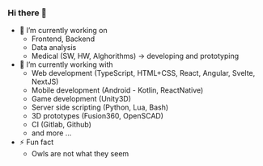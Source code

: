 ### Hi there 👀

- 🔭 I’m currently working on 
  -  Frontend, Backend
  -  Data analysis
  -  Medical (SW, HW, Alghorithms) -> developing and prototyping
- 🌲 I’m currently working with 
  - Web development (TypeScript, HTML+CSS, React, Angular, Svelte, NextJS)
  - Mobile development (Android - Kotlin, ReactNative) 
  - Game development (Unity3D)
  - Server side scripting (Python, Lua, Bash)
  - 3D prototypes (Fusion360, OpenSCAD)
  - CI (Gitlab, Github)
  - and more ...
- ⚡ Fun fact
  - Owls are not what they seem
